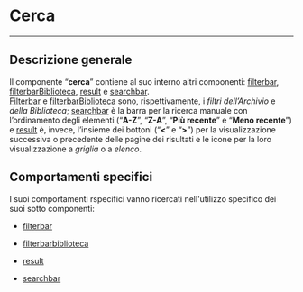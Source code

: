 # Cerca  

<hr>  

## Descrizione generale  
Il componente “**cerca**” contiene al suo interno altri componenti: [filterbar](filterbar.md), [filterbarBiblioteca](filterbarbib.md), [result](result.md) e [searchbar](searchbar.md).  
[Filterbar](filterbar.md) e [filterbarBiblioteca](filterbarbib.md) sono, rispettivamente, i *filtri dell’Archivio* e  *della Biblioteca*; [searchbar](searchbar.md) è la barra per la ricerca manuale con l’ordinamento degli elementi (“**A-Z**”, “**Z-A**”, “**Più recente**” e “**Meno recente**”) e [result](result.md) è, invece, l’insieme dei bottoni (“**<**” e “**>**”) per la visualizzazione successiva o precedente delle pagine dei risultati e le icone per la loro visualizzazione a *griglia* o a *elenco*.  

## Comportamenti specifici  
I suoi comportamenti rspecifici vanno ricercati nell'utilizzo specifico dei suoi sotto componenti:  

- [filterbar](filterbar.md)

- [filterbarbiblioteca](filterbarbib.md)

- [result](result.md)

- [searchbar](searchbar.md)